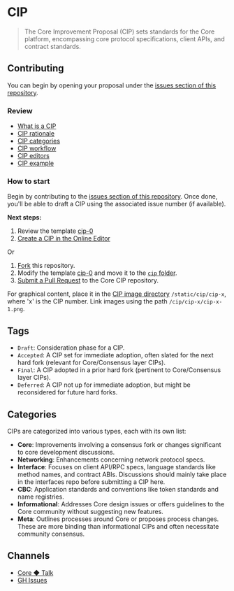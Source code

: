 # CIP

> The Core Improvement Proposal (CIP) sets standards for the Core platform, encompassing core protocol specifications, client APIs, and contract standards.

## Contributing

You can begin by opening your proposal under the [issues section of this repository](https://github.com/core-coin/cip/issues).

### Review

- [What is a CIP](/docs/what-is-cip.md)
- [CIP rationale](/docs/cip-rationale.md)
- [CIP categories](/docs/cip-categories.md)
- [CIP workflow](/docs/cip-workflow.md)
- [CIP editors](/docs/cip-editors.md)
- [CIP example](/docs/cip-0.md)

### How to start

Begin by contributing to the [issues section of this repository](https://github.com/core-coin/cip/issues/new/choose). Once done, you'll be able to draft a CIP using the associated issue number (if available).

**Next steps:**

1. Review the template [cip-0](/docs/cip-0.md)
2. [Create a CIP in the Online Editor](https://github.com/core-coin/cip/new/master?filename=cip/cip-0.md&message=CIP%20Proposal&description=CIP%20Proposal%20Draft&value=---%0Acip%3A%20%0Atitle%3A%20%0Adescription%3A%20%0Akeywords%3A%20%5B%5D%0Aauthor%3A%20%0Alang%3A%20en-US%0Atags%3A%20%5Bdraft%5D%0Acategories%3A%20%5B%5D%0Adate%3A%202022-12-01%0Adiscussions-to%3A%20%0A---%0A%3C%21--Introduction--%3E%0A%0A%3C%21--truncate--%3E%0A%0A%23%23%20Abstract%0A%0A%0A%0A%23%23%20Motivation%0A%0A%0A%0A%23%23%20Specification%0A%0A%0A%0A%23%23%20Rationale%0A%0A%0A%0A%23%23%20Backwards%20Compatibility%0A%0A%0A%0A%23%23%20Test%20Cases%0A%0A%0A%0A%23%23%20Implementation%0A%0A%0A%0A%23%23%20Security%20Considerations%0A%0A%0A%0A%23%23%20Copyright%0A%0ACopyright%20and%20related%20rights%20waived%20via%20%5BCC0%5D%28https%3A%2F%2Fcreativecommons.org%2Fpublicdomain%2Fzero%2F1.0%2F%29.%0A)

Or

1. [Fork](https://github.com/core-coin/cip/fork) this repository.
2. Modify the template [cip-0](https://github.com/core-coin/cip/blob/master/cip/docs/cip-0.md) and move it to the [`cip` folder](https://github.com/core-coin/cip/blob/master/cip).
3. [Submit a Pull Request](https://github.com/core-coin/cip/compare) to the Core CIP repository.

For graphical content, place it in the [CIP image directory](https://github.com/core-coin/cip/blob/master/static/cip) `/static/cip/cip-x`, where 'x' is the CIP number. Link images using the path `/cip/cip-x/cip-x-1.png`.

## Tags

- `Draft`: Consideration phase for a CIP.
- `Accepted`: A CIP set for immediate adoption, often slated for the next hard fork (relevant for Core/Consensus layer CIPs).
- `Final`: A CIP adopted in a prior hard fork (pertinent to Core/Consensus layer CIPs).
- `Deferred`: A CIP not up for immediate adoption, but might be reconsidered for future hard forks.

## Categories

CIPs are categorized into various types, each with its own list:

- **Core**: Improvements involving a consensus fork or changes significant to core development discussions.
- **Networking**: Enhancements concerning network protocol specs.
- **Interface**: Focuses on client API/RPC specs, language standards like method names, and contract ABIs. Discussions should mainly take place in the interfaces repo before submitting a CIP here.
- **CBC**: Application standards and conventions like token standards and name registries.
- **Informational**: Addresses Core design issues or offers guidelines to the Core community without suggesting new features.
- **Meta**: Outlines processes around Core or proposes process changes. These are more binding than informational CIPs and often necessitate community consensus.

## Channels

- [Core ◆ Talk](https://coretalk.space/tags/cip)
- [GH Issues](https://github.com/core-coin/cip/issues)

